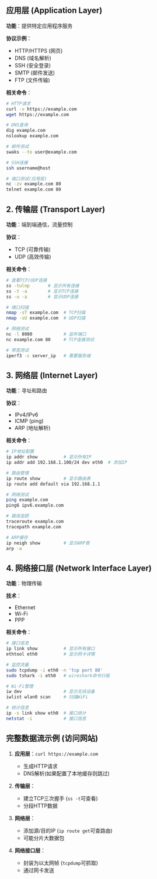 ## 应用层 (Application Layer)

**功能**：提供特定应用程序服务

**协议示例**：
- HTTP/HTTPS (网页)
- DNS (域名解析)
- SSH (安全登录)
- SMTP (邮件发送)
- FTP (文件传输)

**相关命令**：
```bash
# HTTP请求
curl -v https://example.com
wget https://example.com

# DNS查询
dig example.com
nslookup example.com

# 邮件测试
swaks --to user@example.com

# SSH连接
ssh username@host

# 端口测试(应用层)
nc -zv example.com 80
telnet example.com 80
```

## 2. 传输层 (Transport Layer)
**功能**：端到端通信，流量控制

**协议**：
- TCP (可靠传输)
- UDP (高效传输)

**相关命令**：
```bash
# 查看TCP/UDP连接
ss -tulnp       # 显示所有连接
ss -t -a        # 显示TCP连接
ss -u -a        # 显示UDP连接

# 端口扫描
nmap -sT example.com  # TCP扫描
nmap -sU example.com  # UDP扫描

# 网络测试
nc -l 8080            # 监听端口
nc example.com 80     # TCP连接测试

# 带宽测试
iperf3 -c server_ip   # 需要服务端
```

## 3. 网络层 (Internet Layer)
**功能**：寻址和路由

**协议**：
- IPv4/IPv6
- ICMP (ping)
- ARP (地址解析)

**相关命令**：
```bash
# IP地址配置
ip addr show          # 显示所有IP
ip addr add 192.168.1.100/24 dev eth0  # 添加IP

# 路由管理
ip route show         # 显示路由表
ip route add default via 192.168.1.1

# 网络测试
ping example.com
ping6 ipv6.example.com

# 路径追踪
traceroute example.com
tracepath example.com

# ARP缓存
ip neigh show         # 显示ARP表
arp -a
```

## 4. 网络接口层 (Network Interface Layer)
**功能**：物理传输

**技术**：
- Ethernet
- Wi-Fi
- PPP

**相关命令**：
```bash
# 接口信息
ip link show          # 显示所有接口
ethtool eth0          # 显示网卡详情

# 监控流量
sudo tcpdump -i eth0 -n 'tcp port 80'
sudo tshark -i eth0   # wireshark命令行版

# Wi-Fi管理
iw dev                # 显示无线设备
iwlist wlan0 scan     # 扫描WiFi

# 统计信息
ip -s link show eth0  # 接口统计
netstat -i            # 接口信息
```

## 完整数据流示例 (访问网站)

1. **应用层**：`curl https://example.com`
   - 生成HTTP请求
   - DNS解析(如果配置了本地缓存则跳过)

2. **传输层**：
   - 建立TCP三次握手 (`ss -t`可查看)
   - 分段HTTP数据

3. **网络层**：
   - 添加源/目的IP (`ip route get`可查路由)
   - 可能分片大数据包

4. **网络接口层**：
   - 封装为以太网帧 (`tcpdump`可抓取)
   - 通过网卡发送
